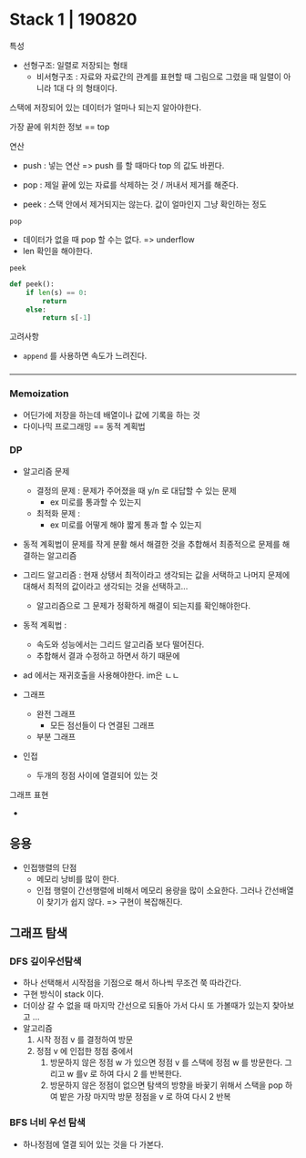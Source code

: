 # Stack 1 | 190820



특성

* 선형구조: 일렬로 저장되는 형태
  * 비서형구조 : 자료와 자료간의 관계를 표현할 때 그림으로 그렸을 때 일렬이 아니라 1대 다 의 형태이다. 



스택에 저장되어 있는 데이터가 얼마나 되는지 알아야한다. 

가장 끝에 위치한 정보 == top



연산

* push : 넣는 연산 => push 를 할 때마다 top 의 값도 바뀐다. 

* pop : 제일 끝에 있는 자료를 삭제하는 것 / 꺼내서 제거를 해준다. 
* peek : 스택 안에서 제거되지는 않는다. 값이 얼마인지 그냥 확인하는 정도 



`pop`

* 데이터가 없을 때 pop 할 수는 없다. => underflow
* len 확인을 해야한다.

`peek`

```python
def peek():
	if len(s) == 0:
        return
    else:
		return s[-1]
```



고려사항 

* `append` 를 사용하면 속도가 느려진다. 



### 

---

### Memoization

* 어딘가에 저장을 하는데 배열이나 값에 기록을 하는 것 
* 다이나믹 프로그래밍 == 동적 계획법 



### DP

* 알고리즘 문제
  * 결정의 문제 : 문제가 주어졌을 때 y/n 로 대답할 수 있는 문제 
    * ex 미로를 통과할 수 있는지 
  * 최적화 문제 : 
    * ex 미로를 어떻게 해야 짧게 통과 할 수 있는지 



* 동적 계획법이 문제를 작게 분활 해서 해결한 것을 추합해서 최종적으로 문제를 해결하는 알고리즘 
* 그리드 알고리즘 : 현재 상탱서 최적이라고 생각되는 값을 서택하고 나머지 문제에 대해서 최적의 값이라고 생각되는 것을 선택하고... 
  * 알고리즘으로 그 문제가 정확하게 해결이 되는지를 확인해야한다. 
* 동적 계획법 :
  * 속도와 성능에서는 그리드 알고리즘 보다 떨어진다. 
  * 추합해서 결과 수정하고 하면서 하기 때문에 



* ad 에서는 재귀호출을 사용해야한다. im은 ㄴㄴ 



* 그래프 
  * 완전 그래프 
    * 모든 점선들이 다 연결된 그래프 
  * 부분 그래프



* 인접 
  * 두개의 정점 사이에 열결되어 있는 것 



그래프 표현 

* 



## 응용 

* 인접행렬의 단점 
  * 메모리 낭비를 많이 한다. 
  * 인접 행렬이 간선행렬에 비해서 메모리 용량을 많이 소요한다. 그러나 간선배열이 찾기가 쉽지 않다. => 구현이 복잡해진다. 





## 그래프 탐색 



### DFS 깊이우선탐색

* 하나 선택해서 시작점을 기점으로 해서 하나씩 무조건 쭉 따라간다. 
* 구현 방식이 stack 이다. 
* 더이상 갈 수 없을 때 마지막 간선으로 되돌아 가서 다시 또 가볼때가 있는지 찾아보고 ... 
* 알고리즘 
  1. 시작 정점 v 를 결정하여 방문
  2. 정점  v 에 인접한 정점 중에서 
     1. 방문하지 않은 정점 w 가 있으면 정점 v 를 스택에 정점 w 를 방문한다. 그리고 w 를v 로 하여 다시 2 를 반복한다. 
     2. 방문하지 않은 정점이 없으면  탐색의 방향을 바꿎기 위해서 스택을 pop 하여 밭은 가장 마지막 방문 정점을 v 로 하여 다시 2 반복 







### BFS 너비 우선 탐색

* 하나정점에 열결 되어 있는 것을 다 가본다. 








